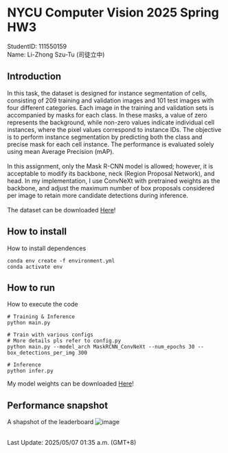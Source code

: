 # NYCU Computer Vision 2025 Spring HW3
StudentID: 111550159 \
Name: Li-Zhong Szu-Tu (司徒立中)

## Introduction
In this task, the dataset is designed for instance segmentation of cells, consisting of 209 training and validation images and 101 test images with four different categories. Each image in the training and validation sets is accompanied by masks for each class. In these masks, a value of zero represents the background, while non-zero values indicate individual cell instances, where the pixel values correspond to instance IDs. The objective is to perform instance segmentation by predicting both the class and precise mask for each cell instance. The performance is evaluated solely using mean Average Precision (mAP). \
\
In this assignment, only the Mask R-CNN model is allowed; however, it is acceptable to modify its backbone, neck (Region Proposal Network), and head. In my implementation, I use ConvNeXt with pretrained weights as the backbone, and adjust the maximum number of box proposals considered per image to retain more candidate detections during inference.\
\
The dataset can be downloaded [Here](https://drive.google.com/file/d/1B0qWNzQZQmfQP7x7o4FDdgb9GvPDoFzI/view)!

## How to install
How to install dependences
```
conda env create -f environment.yml
conda activate env
```

## How to run
How to execute the code
```
# Training & Inference
python main.py

# Train with various configs
# More details pls refer to config.py
python main.py --model_arch MaskRCNN_ConvNeXt --num_epochs 30 --box_detections_per_img 300

# Inference
python infer.py
```
My model weights can be downloaded [Here](https://drive.google.com/drive/folders/16eIz4ERbexEAnIVy1WTvpd5Xl0-rQIap?usp=sharing)!

## Performance snapshot
A shapshot of the leaderboard
![image](https://github.com/user-attachments/assets/65960e4d-c5c9-4677-bc36-d9587cd84fde)

\
Last Update: 2025/05/07 01:35 a.m. (GMT+8)
